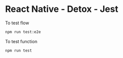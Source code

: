 # React Native - Detox - Jest

To test flow
```sh
npm run test:e2e
```

To test function
```sh
npm run test
```
